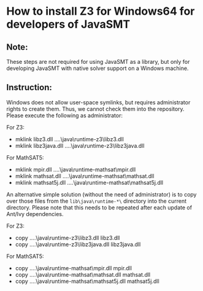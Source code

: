 # How to install Z3 for Windows64 for developers of JavaSMT

## Note:

These steps are not required for using JavaSMT as a library,
but only for developing JavaSMT with native solver support on a Windows machine.

## Instruction:

Windows does not allow user-space symlinks,
but requires administrator rights to create them.
Thus, we cannot check them into the repository.
Please execute the following as administrator:

For Z3:
- mklink libz3.dll ..\..\java\runtime-z3\libz3.dll
- mklink libz3java.dll ..\..\java\runtime-z3\libz3java.dll

For MathSAT5:
- mklink mpir.dll ..\..\java\runtime-mathsat\mpir.dll
- mklink mathsat.dll ..\..\java\runtime-mathsat\mathsat.dll
- mklink mathsat5j.dll ..\..\java\runtime-mathsat\mathsat5j.dll

An alternative simple solution (without the need of administrator) is to copy over
those files from the `lib\java\runtime-*\` directory into the current directory.
Please note that this needs to be repeated after each update of Ant/Ivy dependencies.

For Z3:
- copy ..\..\java\runtime-z3\libz3.dll libz3.dll
- copy ..\..\java\runtime-z3\libz3java.dll libz3java.dll

For MathSAT5:
- copy ..\..\java\runtime-mathsat\mpir.dll mpir.dll
- copy ..\..\java\runtime-mathsat\mathsat.dll mathsat.dll
- copy ..\..\java\runtime-mathsat\mathsat5j.dll mathsat5j.dll
